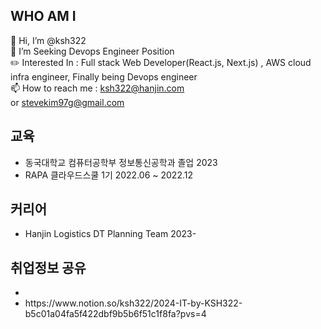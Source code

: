 ## WHO AM I <br>
👋 Hi, I’m @ksh322<br>
👀 I’m Seeking Devops Engineer Position<br>
✏️ Interested In : Full stack Web Developer(React.js, Next.js) , AWS cloud infra engineer, Finally being Devops engineer<br>
📫 How to reach me : ksh322@hanjin.com <br> or stevekim97g@gmail.com 
## 교육 <br>
- 동국대학교 컴퓨터공학부 정보통신공학과 졸업 2023<br>
- RAPA 클라우드스쿨 1기 2022.06 ~ 2022.12 <br>
## 커리어 </br>
- Hanjin Logistics DT Planning Team 2023-

## 취업정보 공유 <br>
- <li>https://www.notion.so/ksh322/2024-IT-by-KSH322-b5c01a04fa5f422dbf9b5b6f51c1f8fa?pvs=4</li>
<!---
ksh322/ksh322 is a ✨ special ✨ repository because its `README.md` (this file) appears on your GitHub profile.
You can click the Preview link to take a look at your changes.
--->
